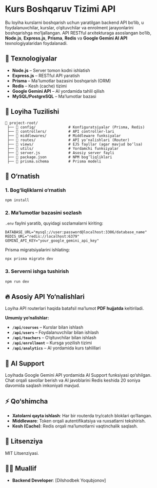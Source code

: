 # Kurs Boshqaruv Tizimi API

Bu loyiha kurslarni boshqarish uchun yaratilgan backend API bo‘lib, u foydalanuvchilar, kurslar, o‘qituvchilar va enrolment jarayonlarini boshqarishga mo‘ljallangan. API RESTful arxitekturaga asoslangan bo‘lib, **Node.js**, **Express.js**, **Prisma**, **Redis** va **Google Gemini AI API** texnologiyalaridan foydalanadi.

## 📌 Texnologiyalar
- **Node.js** – Server tomon kodni ishlatish
- **Express.js** – RESTful API yaratish
- **Prisma** – Ma'lumotlar bazasini boshqarish (ORM)
- **Redis** – Kesh (cache) tizimi
- **Google Gemini API** – AI yordamida tahlil qilish
- **MySQL/PostgreSQL** – Ma’lumotlar bazasi

## 📂 Loyiha Tuzilishi
```
📁 project-root/
 ├── 📁 config/               # Konfiguratsiyalar (Prisma, Redis)
 ├── 📁 controllers/          # API controller-lari
 ├── 📁 middlewares/          # Middleware funksiyalar
 ├── 📁 routes/               # API yo‘nalishlari (Router)
 ├── 📁 views/                # EJS fayllar (agar mavjud bo‘lsa)
 ├── 📁 utils/                # Yordamchi funksiyalar
 ├── 📄 server.js             # Asosiy server fayli
 ├── 📄 package.json          # NPM bog‘liqliklari
 ├── 📄 prisma.schema         # Prisma modeli
```

## 🚀 O‘rnatish

### 1. Bog‘liqliklarni o‘rnatish
```bash
npm install
```

### 2. Ma’lumotlar bazasini sozlash
`.env` faylni yaratib, quyidagi sozlamalarni kiriting:
```
DATABASE_URL="mysql://user:password@localhost:3306/database_name"
REDIS_URL="redis://localhost:6379"
GEMINI_API_KEY="your_google_gemini_api_key"
```

Prisma migratsiyalarini ishlating:
```bash
npx prisma migrate dev
```

### 3. Serverni ishga tushirish
```bash
npm run dev
```

## 🔥 Asosiy API Yo‘nalishlari

Loyiha API routerlari haqida batafsil ma’lumot **PDF hujjatda** keltiriladi.

**Umumiy yo‘nalishlar:**
- **`/api/courses`** – Kurslar bilan ishlash
- **`/api/users`** – Foydalanuvchilar bilan ishlash
- **`/api/teachers`** – O‘qituvchilar bilan ishlash
- **`/api/enrollment`** – Kursga yozilish tizimi
- **`/api/analytics`** – AI yordamida kurs tahlillari

## 🎯 AI Support
Loyihada Google Gemini API yordamida AI Support funksiyasi qo‘shilgan. Chat orqali savollar berish va AI javoblarini Redis keshida 20 soniya davomida saqlash imkoniyati mavjud.

## ⚡ Qo‘shimcha
- **Xatolarni qayta ishlash**: Har bir routerda try/catch bloklari qo‘llangan.
- **Middleware**: Token orqali autentifikatsiya va ruxsatlarni tekshirish.
- **Kesh (Cache)**: Redis orqali ma’lumotlarni vaqtinchalik saqlash.

## 📜 Litsenziya
MIT Litsenziyasi.

## 👨‍💻 Muallif
- **Backend Developer**: [Dilshodbek Yoqubjonov]


